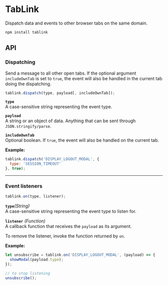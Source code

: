# TabLink
Dispatch data and events to other browser tabs on the same domain.

```bash
npm install tablink
```

## API

### Dispatching
Send a message to all other open tabs.
If the optional argument `includeOwnTab` is set to `true`,
the event will also be handled in the current tab doing the dispatching.

```javascript
tablink.dispatch(type, payload[, includeOwnTab]);
```

**`type`**  
A case-sensitive string representing the event type.

**`payload`**  
A string or an object of data. Anything that can be sent through `JSON.stringify/parse`.

**`includeOwnTab`**  
Optional boolean. If `true`, the event will also be handled on the current tab.

**Example:**
```javascript
tablink.dispatch('DISPLAY_LOGOUT_MODAL', {
  type: 'SESSION_TIMEOUT'
}, true);
```

---

### Event listeners

```javascript
tablink.on(type, listener);
```

**`type`**_(String)_  
A case-sensitive string representing the event type to listen for.

**`listener`** _(Function)_  
A callback function that receives the `payload` as its argument.  

To remove the listener, invoke the function returned by `on`.

**Example:**
```javascript
let unsubscribe = tablink.on('DISPLAY_LOGOUT_MODAL', (payload) => {
  showModal(payload.type);
});

// to stop listening
unsubscribe();
```
